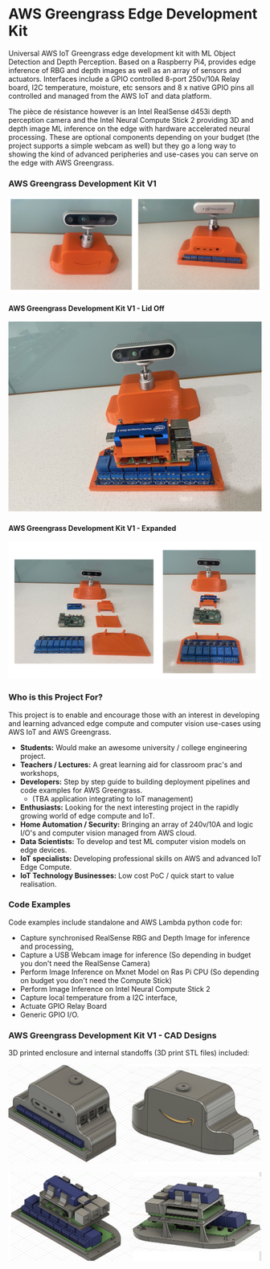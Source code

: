 # AWS Greengrass Edge Development Kit

Universal AWS IoT Greengrass edge development kit with ML Object Detection and Depth Perception. Based on a Raspberry Pi4, provides edge inference of RBG and depth images as well as an array of sensors and actuators. Interfaces include a GPIO controlled 8-port 250v/10A Relay board, I2C temperature, moisture, etc sensors and 8 x native GPIO pins all controlled and managed from the AWS IoT and data platform. 

The pièce de résistance however is an Intel RealSense d453i depth perception camera and the Intel Neural Compute Stick 2 providing 3D and depth image ML inference on the edge with hardware accelerated neural processing. These are optional components depending on your budget (the project supports a simple webcam as well) but they go a long way to showing the kind of advanced peripheries and use-cases you can serve on the edge with AWS Greengrass. 

### AWS Greengrass Development Kit V1
![AWS Greengrass Development Kit V1](pics/v1/dev-kit-front-back.png)

#### AWS Greengrass Development Kit V1 - Lid Off
![AWS Greengrass Development Kit V1 - Lid Off](pics/v1/dev-kit-lid-off.png)

#### AWS Greengrass Development Kit V1 - Expanded
![AWS Greengrass Development Kit V1 - Expanded](pics/v1/dev-kit-expanded.png)

### Who is this Project For?
This project is to enable and encourage those with an interest in developing and learning advanced edge compute and computer vision use-cases using AWS IoT and AWS Greengrass.

* **Students:** Would make an awesome university / college engineering project.
* **Teachers / Lectures:** A great learning aid for classroom prac's and workshops,
* **Developers:** Step by step guide to building deployment pipelines and code examples for AWS Greengrass.
    * (TBA application integrating to IoT management)
* **Enthusiasts:** Looking for the next interesting project in the rapidly growing world of edge compute and IoT.
* **Home Automation / Security:** Bringing an array of 240v/10A and logic I/O's and computer vision managed from AWS cloud. 
* **Data Scientists:** To develop and test ML computer vision models on edge devices.
* **IoT specialists:** Developing professional skills on AWS and advanced IoT Edge Compute.
* **IoT Technology Businesses:** Low cost PoC / quick start to value realisation.

### Code Examples
Code examples include standalone and AWS Lambda python code for:
* Capture synchronised RealSense RBG and Depth Image for inference and processing,
* Capture a USB Webcam image for inference (So depending in budget you don't need the RealSense Camera)
* Perform Image Inference on Mxnet Model on Ras Pi CPU (So depending on budget you don't need the Compute Stick)
* Perform Image Inference on Intel Neural Compute Stick 2
* Capture local temperature from a I2C interface,
* Actuate GPIO Relay Board
* Generic GPIO I/O.

### AWS Greengrass Development Kit V1 - CAD Designs

3D printed enclosure and internal standoffs (3D print STL files) included:

![AWS Greengrass Development Kit V1 - CAD Front - Back](pics/v1/dev-kit-cad-front-back.png)

![AWS Greengrass Development Kit V1 - CAD Lid Off](pics/v1/dev-kit-cad-lid-off.png)



